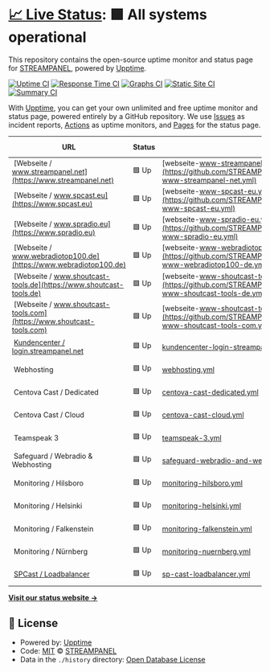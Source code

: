 # [📈 Live Status](https://status.streampanel.net): <!--live status--> **🟩 All systems operational**

This repository contains the open-source uptime monitor and status page for [STREAMPANEL](https://www.streampanel.net/), powered by [Upptime](https://github.com/upptime/upptime).

[![Uptime CI](https://github.com/streampanel/status.streampanel.net/workflows/Uptime%20CI/badge.svg)](https://github.com/streampanel/status.streampanel.net/actions?query=workflow%3A%22Uptime+CI%22)
[![Response Time CI](https://github.com/streampanel/status.streampanel.net/workflows/Response%20Time%20CI/badge.svg)](https://github.com/streampanel/status.streampanel.net/actions?query=workflow%3A%22Response+Time+CI%22)
[![Graphs CI](https://github.com/streampanel/status.streampanel.net/workflows/Graphs%20CI/badge.svg)](https://github.com/streampanel/status.streampanel.net/actions?query=workflow%3A%22Graphs+CI%22)
[![Static Site CI](https://github.com/streampanel/status.streampanel.net/workflows/Static%20Site%20CI/badge.svg)](https://github.com/streampanel/status.streampanel.net/actions?query=workflow%3A%22Static+Site+CI%22)
[![Summary CI](https://github.com/streampanel/status.streampanel.net/workflows/Summary%20CI/badge.svg)](https://github.com/streampanel/status.streampanel.net/actions?query=workflow%3A%22Summary+CI%22)

With [Upptime](https://upptime.js.org), you can get your own unlimited and free uptime monitor and status page, powered entirely by a GitHub repository. We use [Issues](https://github.com/streampanel/status.streampanel.net/issues) as incident reports, [Actions](https://github.com/streampanel/status.streampanel.net/actions) as uptime monitors, and [Pages](https://status.streampanel.net) for the status page.

<!--start: status pages-->
<!-- This summary is generated by Upptime (https://github.com/upptime/upptime) -->
<!-- Do not edit this manually, your changes will be overwritten -->
<!-- prettier-ignore -->
| URL | Status | History | Response Time | Uptime |
| --- | ------ | ------- | ------------- | ------ |
| <img alt="" src="https://icons.duckduckgo.com/ip3/www.streampanel.net.ico" height="13"> [Webseite / www.streampanel.net](https://www.streampanel.net) | 🟩 Up | [webseite-www-streampanel-net.yml](https://github.com/STREAMPANEL/status.streampanel.net/commits/HEAD/history/webseite-www-streampanel-net.yml) | <details><summary><img alt="Response time graph" src="./graphs/webseite-www-streampanel-net/response-time-week.png" height="20"> 1883ms</summary><br><a href="https://status.streampanel.net/history/webseite-www-streampanel-net"><img alt="Response time 330" src="https://img.shields.io/endpoint?url=https%3A%2F%2Fraw.githubusercontent.com%2FSTREAMPANEL%2Fstatus.streampanel.net%2FHEAD%2Fapi%2Fwebseite-www-streampanel-net%2Fresponse-time.json"></a><br><a href="https://status.streampanel.net/history/webseite-www-streampanel-net"><img alt="24-hour response time 159" src="https://img.shields.io/endpoint?url=https%3A%2F%2Fraw.githubusercontent.com%2FSTREAMPANEL%2Fstatus.streampanel.net%2FHEAD%2Fapi%2Fwebseite-www-streampanel-net%2Fresponse-time-day.json"></a><br><a href="https://status.streampanel.net/history/webseite-www-streampanel-net"><img alt="7-day response time 1883" src="https://img.shields.io/endpoint?url=https%3A%2F%2Fraw.githubusercontent.com%2FSTREAMPANEL%2Fstatus.streampanel.net%2FHEAD%2Fapi%2Fwebseite-www-streampanel-net%2Fresponse-time-week.json"></a><br><a href="https://status.streampanel.net/history/webseite-www-streampanel-net"><img alt="30-day response time 828" src="https://img.shields.io/endpoint?url=https%3A%2F%2Fraw.githubusercontent.com%2FSTREAMPANEL%2Fstatus.streampanel.net%2FHEAD%2Fapi%2Fwebseite-www-streampanel-net%2Fresponse-time-month.json"></a><br><a href="https://status.streampanel.net/history/webseite-www-streampanel-net"><img alt="1-year response time 330" src="https://img.shields.io/endpoint?url=https%3A%2F%2Fraw.githubusercontent.com%2FSTREAMPANEL%2Fstatus.streampanel.net%2FHEAD%2Fapi%2Fwebseite-www-streampanel-net%2Fresponse-time-year.json"></a></details> | <details><summary><a href="https://status.streampanel.net/history/webseite-www-streampanel-net">100.00%</a></summary><a href="https://status.streampanel.net/history/webseite-www-streampanel-net"><img alt="All-time uptime 99.99%" src="https://img.shields.io/endpoint?url=https%3A%2F%2Fraw.githubusercontent.com%2FSTREAMPANEL%2Fstatus.streampanel.net%2FHEAD%2Fapi%2Fwebseite-www-streampanel-net%2Fuptime.json"></a><br><a href="https://status.streampanel.net/history/webseite-www-streampanel-net"><img alt="24-hour uptime 100.00%" src="https://img.shields.io/endpoint?url=https%3A%2F%2Fraw.githubusercontent.com%2FSTREAMPANEL%2Fstatus.streampanel.net%2FHEAD%2Fapi%2Fwebseite-www-streampanel-net%2Fuptime-day.json"></a><br><a href="https://status.streampanel.net/history/webseite-www-streampanel-net"><img alt="7-day uptime 100.00%" src="https://img.shields.io/endpoint?url=https%3A%2F%2Fraw.githubusercontent.com%2FSTREAMPANEL%2Fstatus.streampanel.net%2FHEAD%2Fapi%2Fwebseite-www-streampanel-net%2Fuptime-week.json"></a><br><a href="https://status.streampanel.net/history/webseite-www-streampanel-net"><img alt="30-day uptime 100.00%" src="https://img.shields.io/endpoint?url=https%3A%2F%2Fraw.githubusercontent.com%2FSTREAMPANEL%2Fstatus.streampanel.net%2FHEAD%2Fapi%2Fwebseite-www-streampanel-net%2Fuptime-month.json"></a><br><a href="https://status.streampanel.net/history/webseite-www-streampanel-net"><img alt="1-year uptime 99.99%" src="https://img.shields.io/endpoint?url=https%3A%2F%2Fraw.githubusercontent.com%2FSTREAMPANEL%2Fstatus.streampanel.net%2FHEAD%2Fapi%2Fwebseite-www-streampanel-net%2Fuptime-year.json"></a></details>
| <img alt="" src="https://icons.duckduckgo.com/ip3/www.spcast.eu.ico" height="13"> [Webseite / www.spcast.eu](https://www.spcast.eu) | 🟩 Up | [webseite-www-spcast-eu.yml](https://github.com/STREAMPANEL/status.streampanel.net/commits/HEAD/history/webseite-www-spcast-eu.yml) | <details><summary><img alt="Response time graph" src="./graphs/webseite-www-spcast-eu/response-time-week.png" height="20"> 247ms</summary><br><a href="https://status.streampanel.net/history/webseite-www-spcast-eu"><img alt="Response time 362" src="https://img.shields.io/endpoint?url=https%3A%2F%2Fraw.githubusercontent.com%2FSTREAMPANEL%2Fstatus.streampanel.net%2FHEAD%2Fapi%2Fwebseite-www-spcast-eu%2Fresponse-time.json"></a><br><a href="https://status.streampanel.net/history/webseite-www-spcast-eu"><img alt="24-hour response time 169" src="https://img.shields.io/endpoint?url=https%3A%2F%2Fraw.githubusercontent.com%2FSTREAMPANEL%2Fstatus.streampanel.net%2FHEAD%2Fapi%2Fwebseite-www-spcast-eu%2Fresponse-time-day.json"></a><br><a href="https://status.streampanel.net/history/webseite-www-spcast-eu"><img alt="7-day response time 247" src="https://img.shields.io/endpoint?url=https%3A%2F%2Fraw.githubusercontent.com%2FSTREAMPANEL%2Fstatus.streampanel.net%2FHEAD%2Fapi%2Fwebseite-www-spcast-eu%2Fresponse-time-week.json"></a><br><a href="https://status.streampanel.net/history/webseite-www-spcast-eu"><img alt="30-day response time 249" src="https://img.shields.io/endpoint?url=https%3A%2F%2Fraw.githubusercontent.com%2FSTREAMPANEL%2Fstatus.streampanel.net%2FHEAD%2Fapi%2Fwebseite-www-spcast-eu%2Fresponse-time-month.json"></a><br><a href="https://status.streampanel.net/history/webseite-www-spcast-eu"><img alt="1-year response time 362" src="https://img.shields.io/endpoint?url=https%3A%2F%2Fraw.githubusercontent.com%2FSTREAMPANEL%2Fstatus.streampanel.net%2FHEAD%2Fapi%2Fwebseite-www-spcast-eu%2Fresponse-time-year.json"></a></details> | <details><summary><a href="https://status.streampanel.net/history/webseite-www-spcast-eu">100.00%</a></summary><a href="https://status.streampanel.net/history/webseite-www-spcast-eu"><img alt="All-time uptime 100.00%" src="https://img.shields.io/endpoint?url=https%3A%2F%2Fraw.githubusercontent.com%2FSTREAMPANEL%2Fstatus.streampanel.net%2FHEAD%2Fapi%2Fwebseite-www-spcast-eu%2Fuptime.json"></a><br><a href="https://status.streampanel.net/history/webseite-www-spcast-eu"><img alt="24-hour uptime 100.00%" src="https://img.shields.io/endpoint?url=https%3A%2F%2Fraw.githubusercontent.com%2FSTREAMPANEL%2Fstatus.streampanel.net%2FHEAD%2Fapi%2Fwebseite-www-spcast-eu%2Fuptime-day.json"></a><br><a href="https://status.streampanel.net/history/webseite-www-spcast-eu"><img alt="7-day uptime 100.00%" src="https://img.shields.io/endpoint?url=https%3A%2F%2Fraw.githubusercontent.com%2FSTREAMPANEL%2Fstatus.streampanel.net%2FHEAD%2Fapi%2Fwebseite-www-spcast-eu%2Fuptime-week.json"></a><br><a href="https://status.streampanel.net/history/webseite-www-spcast-eu"><img alt="30-day uptime 100.00%" src="https://img.shields.io/endpoint?url=https%3A%2F%2Fraw.githubusercontent.com%2FSTREAMPANEL%2Fstatus.streampanel.net%2FHEAD%2Fapi%2Fwebseite-www-spcast-eu%2Fuptime-month.json"></a><br><a href="https://status.streampanel.net/history/webseite-www-spcast-eu"><img alt="1-year uptime 100.00%" src="https://img.shields.io/endpoint?url=https%3A%2F%2Fraw.githubusercontent.com%2FSTREAMPANEL%2Fstatus.streampanel.net%2FHEAD%2Fapi%2Fwebseite-www-spcast-eu%2Fuptime-year.json"></a></details>
| <img alt="" src="https://icons.duckduckgo.com/ip3/www.spradio.eu.ico" height="13"> [Webseite / www.spradio.eu](https://www.spradio.eu) | 🟩 Up | [webseite-www-spradio-eu.yml](https://github.com/STREAMPANEL/status.streampanel.net/commits/HEAD/history/webseite-www-spradio-eu.yml) | <details><summary><img alt="Response time graph" src="./graphs/webseite-www-spradio-eu/response-time-week.png" height="20"> 288ms</summary><br><a href="https://status.streampanel.net/history/webseite-www-spradio-eu"><img alt="Response time 341" src="https://img.shields.io/endpoint?url=https%3A%2F%2Fraw.githubusercontent.com%2FSTREAMPANEL%2Fstatus.streampanel.net%2FHEAD%2Fapi%2Fwebseite-www-spradio-eu%2Fresponse-time.json"></a><br><a href="https://status.streampanel.net/history/webseite-www-spradio-eu"><img alt="24-hour response time 294" src="https://img.shields.io/endpoint?url=https%3A%2F%2Fraw.githubusercontent.com%2FSTREAMPANEL%2Fstatus.streampanel.net%2FHEAD%2Fapi%2Fwebseite-www-spradio-eu%2Fresponse-time-day.json"></a><br><a href="https://status.streampanel.net/history/webseite-www-spradio-eu"><img alt="7-day response time 288" src="https://img.shields.io/endpoint?url=https%3A%2F%2Fraw.githubusercontent.com%2FSTREAMPANEL%2Fstatus.streampanel.net%2FHEAD%2Fapi%2Fwebseite-www-spradio-eu%2Fresponse-time-week.json"></a><br><a href="https://status.streampanel.net/history/webseite-www-spradio-eu"><img alt="30-day response time 214" src="https://img.shields.io/endpoint?url=https%3A%2F%2Fraw.githubusercontent.com%2FSTREAMPANEL%2Fstatus.streampanel.net%2FHEAD%2Fapi%2Fwebseite-www-spradio-eu%2Fresponse-time-month.json"></a><br><a href="https://status.streampanel.net/history/webseite-www-spradio-eu"><img alt="1-year response time 341" src="https://img.shields.io/endpoint?url=https%3A%2F%2Fraw.githubusercontent.com%2FSTREAMPANEL%2Fstatus.streampanel.net%2FHEAD%2Fapi%2Fwebseite-www-spradio-eu%2Fresponse-time-year.json"></a></details> | <details><summary><a href="https://status.streampanel.net/history/webseite-www-spradio-eu">100.00%</a></summary><a href="https://status.streampanel.net/history/webseite-www-spradio-eu"><img alt="All-time uptime 99.97%" src="https://img.shields.io/endpoint?url=https%3A%2F%2Fraw.githubusercontent.com%2FSTREAMPANEL%2Fstatus.streampanel.net%2FHEAD%2Fapi%2Fwebseite-www-spradio-eu%2Fuptime.json"></a><br><a href="https://status.streampanel.net/history/webseite-www-spradio-eu"><img alt="24-hour uptime 100.00%" src="https://img.shields.io/endpoint?url=https%3A%2F%2Fraw.githubusercontent.com%2FSTREAMPANEL%2Fstatus.streampanel.net%2FHEAD%2Fapi%2Fwebseite-www-spradio-eu%2Fuptime-day.json"></a><br><a href="https://status.streampanel.net/history/webseite-www-spradio-eu"><img alt="7-day uptime 100.00%" src="https://img.shields.io/endpoint?url=https%3A%2F%2Fraw.githubusercontent.com%2FSTREAMPANEL%2Fstatus.streampanel.net%2FHEAD%2Fapi%2Fwebseite-www-spradio-eu%2Fuptime-week.json"></a><br><a href="https://status.streampanel.net/history/webseite-www-spradio-eu"><img alt="30-day uptime 100.00%" src="https://img.shields.io/endpoint?url=https%3A%2F%2Fraw.githubusercontent.com%2FSTREAMPANEL%2Fstatus.streampanel.net%2FHEAD%2Fapi%2Fwebseite-www-spradio-eu%2Fuptime-month.json"></a><br><a href="https://status.streampanel.net/history/webseite-www-spradio-eu"><img alt="1-year uptime 99.97%" src="https://img.shields.io/endpoint?url=https%3A%2F%2Fraw.githubusercontent.com%2FSTREAMPANEL%2Fstatus.streampanel.net%2FHEAD%2Fapi%2Fwebseite-www-spradio-eu%2Fuptime-year.json"></a></details>
| <img alt="" src="https://icons.duckduckgo.com/ip3/www.webradiotop100.de.ico" height="13"> [Webseite / www.webradiotop100.de](https://www.webradiotop100.de) | 🟩 Up | [webseite-www-webradiotop100-de.yml](https://github.com/STREAMPANEL/status.streampanel.net/commits/HEAD/history/webseite-www-webradiotop100-de.yml) | <details><summary><img alt="Response time graph" src="./graphs/webseite-www-webradiotop100-de/response-time-week.png" height="20"> 2917ms</summary><br><a href="https://status.streampanel.net/history/webseite-www-webradiotop100-de"><img alt="Response time 2612" src="https://img.shields.io/endpoint?url=https%3A%2F%2Fraw.githubusercontent.com%2FSTREAMPANEL%2Fstatus.streampanel.net%2FHEAD%2Fapi%2Fwebseite-www-webradiotop100-de%2Fresponse-time.json"></a><br><a href="https://status.streampanel.net/history/webseite-www-webradiotop100-de"><img alt="24-hour response time 3090" src="https://img.shields.io/endpoint?url=https%3A%2F%2Fraw.githubusercontent.com%2FSTREAMPANEL%2Fstatus.streampanel.net%2FHEAD%2Fapi%2Fwebseite-www-webradiotop100-de%2Fresponse-time-day.json"></a><br><a href="https://status.streampanel.net/history/webseite-www-webradiotop100-de"><img alt="7-day response time 2917" src="https://img.shields.io/endpoint?url=https%3A%2F%2Fraw.githubusercontent.com%2FSTREAMPANEL%2Fstatus.streampanel.net%2FHEAD%2Fapi%2Fwebseite-www-webradiotop100-de%2Fresponse-time-week.json"></a><br><a href="https://status.streampanel.net/history/webseite-www-webradiotop100-de"><img alt="30-day response time 3175" src="https://img.shields.io/endpoint?url=https%3A%2F%2Fraw.githubusercontent.com%2FSTREAMPANEL%2Fstatus.streampanel.net%2FHEAD%2Fapi%2Fwebseite-www-webradiotop100-de%2Fresponse-time-month.json"></a><br><a href="https://status.streampanel.net/history/webseite-www-webradiotop100-de"><img alt="1-year response time 2612" src="https://img.shields.io/endpoint?url=https%3A%2F%2Fraw.githubusercontent.com%2FSTREAMPANEL%2Fstatus.streampanel.net%2FHEAD%2Fapi%2Fwebseite-www-webradiotop100-de%2Fresponse-time-year.json"></a></details> | <details><summary><a href="https://status.streampanel.net/history/webseite-www-webradiotop100-de">100.00%</a></summary><a href="https://status.streampanel.net/history/webseite-www-webradiotop100-de"><img alt="All-time uptime 99.99%" src="https://img.shields.io/endpoint?url=https%3A%2F%2Fraw.githubusercontent.com%2FSTREAMPANEL%2Fstatus.streampanel.net%2FHEAD%2Fapi%2Fwebseite-www-webradiotop100-de%2Fuptime.json"></a><br><a href="https://status.streampanel.net/history/webseite-www-webradiotop100-de"><img alt="24-hour uptime 100.00%" src="https://img.shields.io/endpoint?url=https%3A%2F%2Fraw.githubusercontent.com%2FSTREAMPANEL%2Fstatus.streampanel.net%2FHEAD%2Fapi%2Fwebseite-www-webradiotop100-de%2Fuptime-day.json"></a><br><a href="https://status.streampanel.net/history/webseite-www-webradiotop100-de"><img alt="7-day uptime 100.00%" src="https://img.shields.io/endpoint?url=https%3A%2F%2Fraw.githubusercontent.com%2FSTREAMPANEL%2Fstatus.streampanel.net%2FHEAD%2Fapi%2Fwebseite-www-webradiotop100-de%2Fuptime-week.json"></a><br><a href="https://status.streampanel.net/history/webseite-www-webradiotop100-de"><img alt="30-day uptime 99.96%" src="https://img.shields.io/endpoint?url=https%3A%2F%2Fraw.githubusercontent.com%2FSTREAMPANEL%2Fstatus.streampanel.net%2FHEAD%2Fapi%2Fwebseite-www-webradiotop100-de%2Fuptime-month.json"></a><br><a href="https://status.streampanel.net/history/webseite-www-webradiotop100-de"><img alt="1-year uptime 99.99%" src="https://img.shields.io/endpoint?url=https%3A%2F%2Fraw.githubusercontent.com%2FSTREAMPANEL%2Fstatus.streampanel.net%2FHEAD%2Fapi%2Fwebseite-www-webradiotop100-de%2Fuptime-year.json"></a></details>
| <img alt="" src="https://icons.duckduckgo.com/ip3/www.shoutcast-tools.de.ico" height="13"> [Webseite / www.shoutcast-tools.de](https://www.shoutcast-tools.de) | 🟩 Up | [webseite-www-shoutcast-tools-de.yml](https://github.com/STREAMPANEL/status.streampanel.net/commits/HEAD/history/webseite-www-shoutcast-tools-de.yml) | <details><summary><img alt="Response time graph" src="./graphs/webseite-www-shoutcast-tools-de/response-time-week.png" height="20"> 1577ms</summary><br><a href="https://status.streampanel.net/history/webseite-www-shoutcast-tools-de"><img alt="Response time 1690" src="https://img.shields.io/endpoint?url=https%3A%2F%2Fraw.githubusercontent.com%2FSTREAMPANEL%2Fstatus.streampanel.net%2FHEAD%2Fapi%2Fwebseite-www-shoutcast-tools-de%2Fresponse-time.json"></a><br><a href="https://status.streampanel.net/history/webseite-www-shoutcast-tools-de"><img alt="24-hour response time 1867" src="https://img.shields.io/endpoint?url=https%3A%2F%2Fraw.githubusercontent.com%2FSTREAMPANEL%2Fstatus.streampanel.net%2FHEAD%2Fapi%2Fwebseite-www-shoutcast-tools-de%2Fresponse-time-day.json"></a><br><a href="https://status.streampanel.net/history/webseite-www-shoutcast-tools-de"><img alt="7-day response time 1577" src="https://img.shields.io/endpoint?url=https%3A%2F%2Fraw.githubusercontent.com%2FSTREAMPANEL%2Fstatus.streampanel.net%2FHEAD%2Fapi%2Fwebseite-www-shoutcast-tools-de%2Fresponse-time-week.json"></a><br><a href="https://status.streampanel.net/history/webseite-www-shoutcast-tools-de"><img alt="30-day response time 1769" src="https://img.shields.io/endpoint?url=https%3A%2F%2Fraw.githubusercontent.com%2FSTREAMPANEL%2Fstatus.streampanel.net%2FHEAD%2Fapi%2Fwebseite-www-shoutcast-tools-de%2Fresponse-time-month.json"></a><br><a href="https://status.streampanel.net/history/webseite-www-shoutcast-tools-de"><img alt="1-year response time 1690" src="https://img.shields.io/endpoint?url=https%3A%2F%2Fraw.githubusercontent.com%2FSTREAMPANEL%2Fstatus.streampanel.net%2FHEAD%2Fapi%2Fwebseite-www-shoutcast-tools-de%2Fresponse-time-year.json"></a></details> | <details><summary><a href="https://status.streampanel.net/history/webseite-www-shoutcast-tools-de">100.00%</a></summary><a href="https://status.streampanel.net/history/webseite-www-shoutcast-tools-de"><img alt="All-time uptime 100.00%" src="https://img.shields.io/endpoint?url=https%3A%2F%2Fraw.githubusercontent.com%2FSTREAMPANEL%2Fstatus.streampanel.net%2FHEAD%2Fapi%2Fwebseite-www-shoutcast-tools-de%2Fuptime.json"></a><br><a href="https://status.streampanel.net/history/webseite-www-shoutcast-tools-de"><img alt="24-hour uptime 100.00%" src="https://img.shields.io/endpoint?url=https%3A%2F%2Fraw.githubusercontent.com%2FSTREAMPANEL%2Fstatus.streampanel.net%2FHEAD%2Fapi%2Fwebseite-www-shoutcast-tools-de%2Fuptime-day.json"></a><br><a href="https://status.streampanel.net/history/webseite-www-shoutcast-tools-de"><img alt="7-day uptime 100.00%" src="https://img.shields.io/endpoint?url=https%3A%2F%2Fraw.githubusercontent.com%2FSTREAMPANEL%2Fstatus.streampanel.net%2FHEAD%2Fapi%2Fwebseite-www-shoutcast-tools-de%2Fuptime-week.json"></a><br><a href="https://status.streampanel.net/history/webseite-www-shoutcast-tools-de"><img alt="30-day uptime 100.00%" src="https://img.shields.io/endpoint?url=https%3A%2F%2Fraw.githubusercontent.com%2FSTREAMPANEL%2Fstatus.streampanel.net%2FHEAD%2Fapi%2Fwebseite-www-shoutcast-tools-de%2Fuptime-month.json"></a><br><a href="https://status.streampanel.net/history/webseite-www-shoutcast-tools-de"><img alt="1-year uptime 100.00%" src="https://img.shields.io/endpoint?url=https%3A%2F%2Fraw.githubusercontent.com%2FSTREAMPANEL%2Fstatus.streampanel.net%2FHEAD%2Fapi%2Fwebseite-www-shoutcast-tools-de%2Fuptime-year.json"></a></details>
| <img alt="" src="https://icons.duckduckgo.com/ip3/www.shoutcast-tools.com.ico" height="13"> [Webseite / www.shoutcast-tools.com](https://www.shoutcast-tools.com) | 🟩 Up | [webseite-www-shoutcast-tools-com.yml](https://github.com/STREAMPANEL/status.streampanel.net/commits/HEAD/history/webseite-www-shoutcast-tools-com.yml) | <details><summary><img alt="Response time graph" src="./graphs/webseite-www-shoutcast-tools-com/response-time-week.png" height="20"> 1451ms</summary><br><a href="https://status.streampanel.net/history/webseite-www-shoutcast-tools-com"><img alt="Response time 2542" src="https://img.shields.io/endpoint?url=https%3A%2F%2Fraw.githubusercontent.com%2FSTREAMPANEL%2Fstatus.streampanel.net%2FHEAD%2Fapi%2Fwebseite-www-shoutcast-tools-com%2Fresponse-time.json"></a><br><a href="https://status.streampanel.net/history/webseite-www-shoutcast-tools-com"><img alt="24-hour response time 1850" src="https://img.shields.io/endpoint?url=https%3A%2F%2Fraw.githubusercontent.com%2FSTREAMPANEL%2Fstatus.streampanel.net%2FHEAD%2Fapi%2Fwebseite-www-shoutcast-tools-com%2Fresponse-time-day.json"></a><br><a href="https://status.streampanel.net/history/webseite-www-shoutcast-tools-com"><img alt="7-day response time 1451" src="https://img.shields.io/endpoint?url=https%3A%2F%2Fraw.githubusercontent.com%2FSTREAMPANEL%2Fstatus.streampanel.net%2FHEAD%2Fapi%2Fwebseite-www-shoutcast-tools-com%2Fresponse-time-week.json"></a><br><a href="https://status.streampanel.net/history/webseite-www-shoutcast-tools-com"><img alt="30-day response time 3379" src="https://img.shields.io/endpoint?url=https%3A%2F%2Fraw.githubusercontent.com%2FSTREAMPANEL%2Fstatus.streampanel.net%2FHEAD%2Fapi%2Fwebseite-www-shoutcast-tools-com%2Fresponse-time-month.json"></a><br><a href="https://status.streampanel.net/history/webseite-www-shoutcast-tools-com"><img alt="1-year response time 2542" src="https://img.shields.io/endpoint?url=https%3A%2F%2Fraw.githubusercontent.com%2FSTREAMPANEL%2Fstatus.streampanel.net%2FHEAD%2Fapi%2Fwebseite-www-shoutcast-tools-com%2Fresponse-time-year.json"></a></details> | <details><summary><a href="https://status.streampanel.net/history/webseite-www-shoutcast-tools-com">100.00%</a></summary><a href="https://status.streampanel.net/history/webseite-www-shoutcast-tools-com"><img alt="All-time uptime 99.99%" src="https://img.shields.io/endpoint?url=https%3A%2F%2Fraw.githubusercontent.com%2FSTREAMPANEL%2Fstatus.streampanel.net%2FHEAD%2Fapi%2Fwebseite-www-shoutcast-tools-com%2Fuptime.json"></a><br><a href="https://status.streampanel.net/history/webseite-www-shoutcast-tools-com"><img alt="24-hour uptime 100.00%" src="https://img.shields.io/endpoint?url=https%3A%2F%2Fraw.githubusercontent.com%2FSTREAMPANEL%2Fstatus.streampanel.net%2FHEAD%2Fapi%2Fwebseite-www-shoutcast-tools-com%2Fuptime-day.json"></a><br><a href="https://status.streampanel.net/history/webseite-www-shoutcast-tools-com"><img alt="7-day uptime 100.00%" src="https://img.shields.io/endpoint?url=https%3A%2F%2Fraw.githubusercontent.com%2FSTREAMPANEL%2Fstatus.streampanel.net%2FHEAD%2Fapi%2Fwebseite-www-shoutcast-tools-com%2Fuptime-week.json"></a><br><a href="https://status.streampanel.net/history/webseite-www-shoutcast-tools-com"><img alt="30-day uptime 99.97%" src="https://img.shields.io/endpoint?url=https%3A%2F%2Fraw.githubusercontent.com%2FSTREAMPANEL%2Fstatus.streampanel.net%2FHEAD%2Fapi%2Fwebseite-www-shoutcast-tools-com%2Fuptime-month.json"></a><br><a href="https://status.streampanel.net/history/webseite-www-shoutcast-tools-com"><img alt="1-year uptime 99.99%" src="https://img.shields.io/endpoint?url=https%3A%2F%2Fraw.githubusercontent.com%2FSTREAMPANEL%2Fstatus.streampanel.net%2FHEAD%2Fapi%2Fwebseite-www-shoutcast-tools-com%2Fuptime-year.json"></a></details>
| <img alt="" src="https://icons.duckduckgo.com/ip3/login.streampanel.net.ico" height="13"> [Kundencenter / login.streampanel.net](https://login.streampanel.net) | 🟩 Up | [kundencenter-login-streampanel-net.yml](https://github.com/STREAMPANEL/status.streampanel.net/commits/HEAD/history/kundencenter-login-streampanel-net.yml) | <details><summary><img alt="Response time graph" src="./graphs/kundencenter-login-streampanel-net/response-time-week.png" height="20"> 1786ms</summary><br><a href="https://status.streampanel.net/history/kundencenter-login-streampanel-net"><img alt="Response time 1393" src="https://img.shields.io/endpoint?url=https%3A%2F%2Fraw.githubusercontent.com%2FSTREAMPANEL%2Fstatus.streampanel.net%2FHEAD%2Fapi%2Fkundencenter-login-streampanel-net%2Fresponse-time.json"></a><br><a href="https://status.streampanel.net/history/kundencenter-login-streampanel-net"><img alt="24-hour response time 1738" src="https://img.shields.io/endpoint?url=https%3A%2F%2Fraw.githubusercontent.com%2FSTREAMPANEL%2Fstatus.streampanel.net%2FHEAD%2Fapi%2Fkundencenter-login-streampanel-net%2Fresponse-time-day.json"></a><br><a href="https://status.streampanel.net/history/kundencenter-login-streampanel-net"><img alt="7-day response time 1786" src="https://img.shields.io/endpoint?url=https%3A%2F%2Fraw.githubusercontent.com%2FSTREAMPANEL%2Fstatus.streampanel.net%2FHEAD%2Fapi%2Fkundencenter-login-streampanel-net%2Fresponse-time-week.json"></a><br><a href="https://status.streampanel.net/history/kundencenter-login-streampanel-net"><img alt="30-day response time 1695" src="https://img.shields.io/endpoint?url=https%3A%2F%2Fraw.githubusercontent.com%2FSTREAMPANEL%2Fstatus.streampanel.net%2FHEAD%2Fapi%2Fkundencenter-login-streampanel-net%2Fresponse-time-month.json"></a><br><a href="https://status.streampanel.net/history/kundencenter-login-streampanel-net"><img alt="1-year response time 1393" src="https://img.shields.io/endpoint?url=https%3A%2F%2Fraw.githubusercontent.com%2FSTREAMPANEL%2Fstatus.streampanel.net%2FHEAD%2Fapi%2Fkundencenter-login-streampanel-net%2Fresponse-time-year.json"></a></details> | <details><summary><a href="https://status.streampanel.net/history/kundencenter-login-streampanel-net">100.00%</a></summary><a href="https://status.streampanel.net/history/kundencenter-login-streampanel-net"><img alt="All-time uptime 100.00%" src="https://img.shields.io/endpoint?url=https%3A%2F%2Fraw.githubusercontent.com%2FSTREAMPANEL%2Fstatus.streampanel.net%2FHEAD%2Fapi%2Fkundencenter-login-streampanel-net%2Fuptime.json"></a><br><a href="https://status.streampanel.net/history/kundencenter-login-streampanel-net"><img alt="24-hour uptime 100.00%" src="https://img.shields.io/endpoint?url=https%3A%2F%2Fraw.githubusercontent.com%2FSTREAMPANEL%2Fstatus.streampanel.net%2FHEAD%2Fapi%2Fkundencenter-login-streampanel-net%2Fuptime-day.json"></a><br><a href="https://status.streampanel.net/history/kundencenter-login-streampanel-net"><img alt="7-day uptime 100.00%" src="https://img.shields.io/endpoint?url=https%3A%2F%2Fraw.githubusercontent.com%2FSTREAMPANEL%2Fstatus.streampanel.net%2FHEAD%2Fapi%2Fkundencenter-login-streampanel-net%2Fuptime-week.json"></a><br><a href="https://status.streampanel.net/history/kundencenter-login-streampanel-net"><img alt="30-day uptime 100.00%" src="https://img.shields.io/endpoint?url=https%3A%2F%2Fraw.githubusercontent.com%2FSTREAMPANEL%2Fstatus.streampanel.net%2FHEAD%2Fapi%2Fkundencenter-login-streampanel-net%2Fuptime-month.json"></a><br><a href="https://status.streampanel.net/history/kundencenter-login-streampanel-net"><img alt="1-year uptime 100.00%" src="https://img.shields.io/endpoint?url=https%3A%2F%2Fraw.githubusercontent.com%2FSTREAMPANEL%2Fstatus.streampanel.net%2FHEAD%2Fapi%2Fkundencenter-login-streampanel-net%2Fuptime-year.json"></a></details>
| <img alt="" src="https://icons.duckduckgo.com/ip3/null.ico" height="13"> Webhosting | 🟩 Up | [webhosting.yml](https://github.com/STREAMPANEL/status.streampanel.net/commits/HEAD/history/webhosting.yml) | <details><summary><img alt="Response time graph" src="./graphs/webhosting/response-time-week.png" height="20"> 390ms</summary><br><a href="https://status.streampanel.net/history/webhosting"><img alt="Response time 516" src="https://img.shields.io/endpoint?url=https%3A%2F%2Fraw.githubusercontent.com%2FSTREAMPANEL%2Fstatus.streampanel.net%2FHEAD%2Fapi%2Fwebhosting%2Fresponse-time.json"></a><br><a href="https://status.streampanel.net/history/webhosting"><img alt="24-hour response time 444" src="https://img.shields.io/endpoint?url=https%3A%2F%2Fraw.githubusercontent.com%2FSTREAMPANEL%2Fstatus.streampanel.net%2FHEAD%2Fapi%2Fwebhosting%2Fresponse-time-day.json"></a><br><a href="https://status.streampanel.net/history/webhosting"><img alt="7-day response time 390" src="https://img.shields.io/endpoint?url=https%3A%2F%2Fraw.githubusercontent.com%2FSTREAMPANEL%2Fstatus.streampanel.net%2FHEAD%2Fapi%2Fwebhosting%2Fresponse-time-week.json"></a><br><a href="https://status.streampanel.net/history/webhosting"><img alt="30-day response time 395" src="https://img.shields.io/endpoint?url=https%3A%2F%2Fraw.githubusercontent.com%2FSTREAMPANEL%2Fstatus.streampanel.net%2FHEAD%2Fapi%2Fwebhosting%2Fresponse-time-month.json"></a><br><a href="https://status.streampanel.net/history/webhosting"><img alt="1-year response time 506" src="https://img.shields.io/endpoint?url=https%3A%2F%2Fraw.githubusercontent.com%2FSTREAMPANEL%2Fstatus.streampanel.net%2FHEAD%2Fapi%2Fwebhosting%2Fresponse-time-year.json"></a></details> | <details><summary><a href="https://status.streampanel.net/history/webhosting">100.00%</a></summary><a href="https://status.streampanel.net/history/webhosting"><img alt="All-time uptime 100.00%" src="https://img.shields.io/endpoint?url=https%3A%2F%2Fraw.githubusercontent.com%2FSTREAMPANEL%2Fstatus.streampanel.net%2FHEAD%2Fapi%2Fwebhosting%2Fuptime.json"></a><br><a href="https://status.streampanel.net/history/webhosting"><img alt="24-hour uptime 100.00%" src="https://img.shields.io/endpoint?url=https%3A%2F%2Fraw.githubusercontent.com%2FSTREAMPANEL%2Fstatus.streampanel.net%2FHEAD%2Fapi%2Fwebhosting%2Fuptime-day.json"></a><br><a href="https://status.streampanel.net/history/webhosting"><img alt="7-day uptime 100.00%" src="https://img.shields.io/endpoint?url=https%3A%2F%2Fraw.githubusercontent.com%2FSTREAMPANEL%2Fstatus.streampanel.net%2FHEAD%2Fapi%2Fwebhosting%2Fuptime-week.json"></a><br><a href="https://status.streampanel.net/history/webhosting"><img alt="30-day uptime 100.00%" src="https://img.shields.io/endpoint?url=https%3A%2F%2Fraw.githubusercontent.com%2FSTREAMPANEL%2Fstatus.streampanel.net%2FHEAD%2Fapi%2Fwebhosting%2Fuptime-month.json"></a><br><a href="https://status.streampanel.net/history/webhosting"><img alt="1-year uptime 100.00%" src="https://img.shields.io/endpoint?url=https%3A%2F%2Fraw.githubusercontent.com%2FSTREAMPANEL%2Fstatus.streampanel.net%2FHEAD%2Fapi%2Fwebhosting%2Fuptime-year.json"></a></details>
| <img alt="" src="https://icons.duckduckgo.com/ip3/null.ico" height="13"> Centova Cast / Dedicated | 🟩 Up | [centova-cast-dedicated.yml](https://github.com/STREAMPANEL/status.streampanel.net/commits/HEAD/history/centova-cast-dedicated.yml) | <details><summary><img alt="Response time graph" src="./graphs/centova-cast-dedicated/response-time-week.png" height="20"> 583ms</summary><br><a href="https://status.streampanel.net/history/centova-cast-dedicated"><img alt="Response time 671" src="https://img.shields.io/endpoint?url=https%3A%2F%2Fraw.githubusercontent.com%2FSTREAMPANEL%2Fstatus.streampanel.net%2FHEAD%2Fapi%2Fcentova-cast-dedicated%2Fresponse-time.json"></a><br><a href="https://status.streampanel.net/history/centova-cast-dedicated"><img alt="24-hour response time 716" src="https://img.shields.io/endpoint?url=https%3A%2F%2Fraw.githubusercontent.com%2FSTREAMPANEL%2Fstatus.streampanel.net%2FHEAD%2Fapi%2Fcentova-cast-dedicated%2Fresponse-time-day.json"></a><br><a href="https://status.streampanel.net/history/centova-cast-dedicated"><img alt="7-day response time 583" src="https://img.shields.io/endpoint?url=https%3A%2F%2Fraw.githubusercontent.com%2FSTREAMPANEL%2Fstatus.streampanel.net%2FHEAD%2Fapi%2Fcentova-cast-dedicated%2Fresponse-time-week.json"></a><br><a href="https://status.streampanel.net/history/centova-cast-dedicated"><img alt="30-day response time 616" src="https://img.shields.io/endpoint?url=https%3A%2F%2Fraw.githubusercontent.com%2FSTREAMPANEL%2Fstatus.streampanel.net%2FHEAD%2Fapi%2Fcentova-cast-dedicated%2Fresponse-time-month.json"></a><br><a href="https://status.streampanel.net/history/centova-cast-dedicated"><img alt="1-year response time 671" src="https://img.shields.io/endpoint?url=https%3A%2F%2Fraw.githubusercontent.com%2FSTREAMPANEL%2Fstatus.streampanel.net%2FHEAD%2Fapi%2Fcentova-cast-dedicated%2Fresponse-time-year.json"></a></details> | <details><summary><a href="https://status.streampanel.net/history/centova-cast-dedicated">100.00%</a></summary><a href="https://status.streampanel.net/history/centova-cast-dedicated"><img alt="All-time uptime 99.93%" src="https://img.shields.io/endpoint?url=https%3A%2F%2Fraw.githubusercontent.com%2FSTREAMPANEL%2Fstatus.streampanel.net%2FHEAD%2Fapi%2Fcentova-cast-dedicated%2Fuptime.json"></a><br><a href="https://status.streampanel.net/history/centova-cast-dedicated"><img alt="24-hour uptime 100.00%" src="https://img.shields.io/endpoint?url=https%3A%2F%2Fraw.githubusercontent.com%2FSTREAMPANEL%2Fstatus.streampanel.net%2FHEAD%2Fapi%2Fcentova-cast-dedicated%2Fuptime-day.json"></a><br><a href="https://status.streampanel.net/history/centova-cast-dedicated"><img alt="7-day uptime 100.00%" src="https://img.shields.io/endpoint?url=https%3A%2F%2Fraw.githubusercontent.com%2FSTREAMPANEL%2Fstatus.streampanel.net%2FHEAD%2Fapi%2Fcentova-cast-dedicated%2Fuptime-week.json"></a><br><a href="https://status.streampanel.net/history/centova-cast-dedicated"><img alt="30-day uptime 100.00%" src="https://img.shields.io/endpoint?url=https%3A%2F%2Fraw.githubusercontent.com%2FSTREAMPANEL%2Fstatus.streampanel.net%2FHEAD%2Fapi%2Fcentova-cast-dedicated%2Fuptime-month.json"></a><br><a href="https://status.streampanel.net/history/centova-cast-dedicated"><img alt="1-year uptime 99.93%" src="https://img.shields.io/endpoint?url=https%3A%2F%2Fraw.githubusercontent.com%2FSTREAMPANEL%2Fstatus.streampanel.net%2FHEAD%2Fapi%2Fcentova-cast-dedicated%2Fuptime-year.json"></a></details>
| <img alt="" src="https://icons.duckduckgo.com/ip3/null.ico" height="13"> Centova Cast / Cloud | 🟩 Up | [centova-cast-cloud.yml](https://github.com/STREAMPANEL/status.streampanel.net/commits/HEAD/history/centova-cast-cloud.yml) | <details><summary><img alt="Response time graph" src="./graphs/centova-cast-cloud/response-time-week.png" height="20"> 622ms</summary><br><a href="https://status.streampanel.net/history/centova-cast-cloud"><img alt="Response time 658" src="https://img.shields.io/endpoint?url=https%3A%2F%2Fraw.githubusercontent.com%2FSTREAMPANEL%2Fstatus.streampanel.net%2FHEAD%2Fapi%2Fcentova-cast-cloud%2Fresponse-time.json"></a><br><a href="https://status.streampanel.net/history/centova-cast-cloud"><img alt="24-hour response time 798" src="https://img.shields.io/endpoint?url=https%3A%2F%2Fraw.githubusercontent.com%2FSTREAMPANEL%2Fstatus.streampanel.net%2FHEAD%2Fapi%2Fcentova-cast-cloud%2Fresponse-time-day.json"></a><br><a href="https://status.streampanel.net/history/centova-cast-cloud"><img alt="7-day response time 622" src="https://img.shields.io/endpoint?url=https%3A%2F%2Fraw.githubusercontent.com%2FSTREAMPANEL%2Fstatus.streampanel.net%2FHEAD%2Fapi%2Fcentova-cast-cloud%2Fresponse-time-week.json"></a><br><a href="https://status.streampanel.net/history/centova-cast-cloud"><img alt="30-day response time 626" src="https://img.shields.io/endpoint?url=https%3A%2F%2Fraw.githubusercontent.com%2FSTREAMPANEL%2Fstatus.streampanel.net%2FHEAD%2Fapi%2Fcentova-cast-cloud%2Fresponse-time-month.json"></a><br><a href="https://status.streampanel.net/history/centova-cast-cloud"><img alt="1-year response time 655" src="https://img.shields.io/endpoint?url=https%3A%2F%2Fraw.githubusercontent.com%2FSTREAMPANEL%2Fstatus.streampanel.net%2FHEAD%2Fapi%2Fcentova-cast-cloud%2Fresponse-time-year.json"></a></details> | <details><summary><a href="https://status.streampanel.net/history/centova-cast-cloud">100.00%</a></summary><a href="https://status.streampanel.net/history/centova-cast-cloud"><img alt="All-time uptime 99.89%" src="https://img.shields.io/endpoint?url=https%3A%2F%2Fraw.githubusercontent.com%2FSTREAMPANEL%2Fstatus.streampanel.net%2FHEAD%2Fapi%2Fcentova-cast-cloud%2Fuptime.json"></a><br><a href="https://status.streampanel.net/history/centova-cast-cloud"><img alt="24-hour uptime 100.00%" src="https://img.shields.io/endpoint?url=https%3A%2F%2Fraw.githubusercontent.com%2FSTREAMPANEL%2Fstatus.streampanel.net%2FHEAD%2Fapi%2Fcentova-cast-cloud%2Fuptime-day.json"></a><br><a href="https://status.streampanel.net/history/centova-cast-cloud"><img alt="7-day uptime 100.00%" src="https://img.shields.io/endpoint?url=https%3A%2F%2Fraw.githubusercontent.com%2FSTREAMPANEL%2Fstatus.streampanel.net%2FHEAD%2Fapi%2Fcentova-cast-cloud%2Fuptime-week.json"></a><br><a href="https://status.streampanel.net/history/centova-cast-cloud"><img alt="30-day uptime 100.00%" src="https://img.shields.io/endpoint?url=https%3A%2F%2Fraw.githubusercontent.com%2FSTREAMPANEL%2Fstatus.streampanel.net%2FHEAD%2Fapi%2Fcentova-cast-cloud%2Fuptime-month.json"></a><br><a href="https://status.streampanel.net/history/centova-cast-cloud"><img alt="1-year uptime 99.89%" src="https://img.shields.io/endpoint?url=https%3A%2F%2Fraw.githubusercontent.com%2FSTREAMPANEL%2Fstatus.streampanel.net%2FHEAD%2Fapi%2Fcentova-cast-cloud%2Fuptime-year.json"></a></details>
| <img alt="" src="https://icons.duckduckgo.com/ip3/null.ico" height="13"> Teamspeak 3 | 🟩 Up | [teamspeak-3.yml](https://github.com/STREAMPANEL/status.streampanel.net/commits/HEAD/history/teamspeak-3.yml) | <details><summary><img alt="Response time graph" src="./graphs/teamspeak-3/response-time-week.png" height="20"> 377ms</summary><br><a href="https://status.streampanel.net/history/teamspeak-3"><img alt="Response time 396" src="https://img.shields.io/endpoint?url=https%3A%2F%2Fraw.githubusercontent.com%2FSTREAMPANEL%2Fstatus.streampanel.net%2FHEAD%2Fapi%2Fteamspeak-3%2Fresponse-time.json"></a><br><a href="https://status.streampanel.net/history/teamspeak-3"><img alt="24-hour response time 528" src="https://img.shields.io/endpoint?url=https%3A%2F%2Fraw.githubusercontent.com%2FSTREAMPANEL%2Fstatus.streampanel.net%2FHEAD%2Fapi%2Fteamspeak-3%2Fresponse-time-day.json"></a><br><a href="https://status.streampanel.net/history/teamspeak-3"><img alt="7-day response time 377" src="https://img.shields.io/endpoint?url=https%3A%2F%2Fraw.githubusercontent.com%2FSTREAMPANEL%2Fstatus.streampanel.net%2FHEAD%2Fapi%2Fteamspeak-3%2Fresponse-time-week.json"></a><br><a href="https://status.streampanel.net/history/teamspeak-3"><img alt="30-day response time 365" src="https://img.shields.io/endpoint?url=https%3A%2F%2Fraw.githubusercontent.com%2FSTREAMPANEL%2Fstatus.streampanel.net%2FHEAD%2Fapi%2Fteamspeak-3%2Fresponse-time-month.json"></a><br><a href="https://status.streampanel.net/history/teamspeak-3"><img alt="1-year response time 394" src="https://img.shields.io/endpoint?url=https%3A%2F%2Fraw.githubusercontent.com%2FSTREAMPANEL%2Fstatus.streampanel.net%2FHEAD%2Fapi%2Fteamspeak-3%2Fresponse-time-year.json"></a></details> | <details><summary><a href="https://status.streampanel.net/history/teamspeak-3">99.66%</a></summary><a href="https://status.streampanel.net/history/teamspeak-3"><img alt="All-time uptime 99.98%" src="https://img.shields.io/endpoint?url=https%3A%2F%2Fraw.githubusercontent.com%2FSTREAMPANEL%2Fstatus.streampanel.net%2FHEAD%2Fapi%2Fteamspeak-3%2Fuptime.json"></a><br><a href="https://status.streampanel.net/history/teamspeak-3"><img alt="24-hour uptime 100.00%" src="https://img.shields.io/endpoint?url=https%3A%2F%2Fraw.githubusercontent.com%2FSTREAMPANEL%2Fstatus.streampanel.net%2FHEAD%2Fapi%2Fteamspeak-3%2Fuptime-day.json"></a><br><a href="https://status.streampanel.net/history/teamspeak-3"><img alt="7-day uptime 99.66%" src="https://img.shields.io/endpoint?url=https%3A%2F%2Fraw.githubusercontent.com%2FSTREAMPANEL%2Fstatus.streampanel.net%2FHEAD%2Fapi%2Fteamspeak-3%2Fuptime-week.json"></a><br><a href="https://status.streampanel.net/history/teamspeak-3"><img alt="30-day uptime 99.83%" src="https://img.shields.io/endpoint?url=https%3A%2F%2Fraw.githubusercontent.com%2FSTREAMPANEL%2Fstatus.streampanel.net%2FHEAD%2Fapi%2Fteamspeak-3%2Fuptime-month.json"></a><br><a href="https://status.streampanel.net/history/teamspeak-3"><img alt="1-year uptime 99.98%" src="https://img.shields.io/endpoint?url=https%3A%2F%2Fraw.githubusercontent.com%2FSTREAMPANEL%2Fstatus.streampanel.net%2FHEAD%2Fapi%2Fteamspeak-3%2Fuptime-year.json"></a></details>
| <img alt="" src="https://icons.duckduckgo.com/ip3/null.ico" height="13"> Safeguard / Webradio & Webhosting | 🟩 Up | [safeguard-webradio-and-webhosting.yml](https://github.com/STREAMPANEL/status.streampanel.net/commits/HEAD/history/safeguard-webradio-and-webhosting.yml) | <details><summary><img alt="Response time graph" src="./graphs/safeguard-webradio-and-webhosting/response-time-week.png" height="20"> 563ms</summary><br><a href="https://status.streampanel.net/history/safeguard-webradio-and-webhosting"><img alt="Response time 683" src="https://img.shields.io/endpoint?url=https%3A%2F%2Fraw.githubusercontent.com%2FSTREAMPANEL%2Fstatus.streampanel.net%2FHEAD%2Fapi%2Fsafeguard-webradio-and-webhosting%2Fresponse-time.json"></a><br><a href="https://status.streampanel.net/history/safeguard-webradio-and-webhosting"><img alt="24-hour response time 612" src="https://img.shields.io/endpoint?url=https%3A%2F%2Fraw.githubusercontent.com%2FSTREAMPANEL%2Fstatus.streampanel.net%2FHEAD%2Fapi%2Fsafeguard-webradio-and-webhosting%2Fresponse-time-day.json"></a><br><a href="https://status.streampanel.net/history/safeguard-webradio-and-webhosting"><img alt="7-day response time 563" src="https://img.shields.io/endpoint?url=https%3A%2F%2Fraw.githubusercontent.com%2FSTREAMPANEL%2Fstatus.streampanel.net%2FHEAD%2Fapi%2Fsafeguard-webradio-and-webhosting%2Fresponse-time-week.json"></a><br><a href="https://status.streampanel.net/history/safeguard-webradio-and-webhosting"><img alt="30-day response time 605" src="https://img.shields.io/endpoint?url=https%3A%2F%2Fraw.githubusercontent.com%2FSTREAMPANEL%2Fstatus.streampanel.net%2FHEAD%2Fapi%2Fsafeguard-webradio-and-webhosting%2Fresponse-time-month.json"></a><br><a href="https://status.streampanel.net/history/safeguard-webradio-and-webhosting"><img alt="1-year response time 682" src="https://img.shields.io/endpoint?url=https%3A%2F%2Fraw.githubusercontent.com%2FSTREAMPANEL%2Fstatus.streampanel.net%2FHEAD%2Fapi%2Fsafeguard-webradio-and-webhosting%2Fresponse-time-year.json"></a></details> | <details><summary><a href="https://status.streampanel.net/history/safeguard-webradio-and-webhosting">100.00%</a></summary><a href="https://status.streampanel.net/history/safeguard-webradio-and-webhosting"><img alt="All-time uptime 100.00%" src="https://img.shields.io/endpoint?url=https%3A%2F%2Fraw.githubusercontent.com%2FSTREAMPANEL%2Fstatus.streampanel.net%2FHEAD%2Fapi%2Fsafeguard-webradio-and-webhosting%2Fuptime.json"></a><br><a href="https://status.streampanel.net/history/safeguard-webradio-and-webhosting"><img alt="24-hour uptime 100.00%" src="https://img.shields.io/endpoint?url=https%3A%2F%2Fraw.githubusercontent.com%2FSTREAMPANEL%2Fstatus.streampanel.net%2FHEAD%2Fapi%2Fsafeguard-webradio-and-webhosting%2Fuptime-day.json"></a><br><a href="https://status.streampanel.net/history/safeguard-webradio-and-webhosting"><img alt="7-day uptime 100.00%" src="https://img.shields.io/endpoint?url=https%3A%2F%2Fraw.githubusercontent.com%2FSTREAMPANEL%2Fstatus.streampanel.net%2FHEAD%2Fapi%2Fsafeguard-webradio-and-webhosting%2Fuptime-week.json"></a><br><a href="https://status.streampanel.net/history/safeguard-webradio-and-webhosting"><img alt="30-day uptime 100.00%" src="https://img.shields.io/endpoint?url=https%3A%2F%2Fraw.githubusercontent.com%2FSTREAMPANEL%2Fstatus.streampanel.net%2FHEAD%2Fapi%2Fsafeguard-webradio-and-webhosting%2Fuptime-month.json"></a><br><a href="https://status.streampanel.net/history/safeguard-webradio-and-webhosting"><img alt="1-year uptime 100.00%" src="https://img.shields.io/endpoint?url=https%3A%2F%2Fraw.githubusercontent.com%2FSTREAMPANEL%2Fstatus.streampanel.net%2FHEAD%2Fapi%2Fsafeguard-webradio-and-webhosting%2Fuptime-year.json"></a></details>
| <img alt="" src="https://icons.duckduckgo.com/ip3/null.ico" height="13"> Monitoring / Hilsboro | 🟩 Up | [monitoring-hilsboro.yml](https://github.com/STREAMPANEL/status.streampanel.net/commits/HEAD/history/monitoring-hilsboro.yml) | <details><summary><img alt="Response time graph" src="./graphs/monitoring-hilsboro/response-time-week.png" height="20"> 213ms</summary><br><a href="https://status.streampanel.net/history/monitoring-hilsboro"><img alt="Response time 208" src="https://img.shields.io/endpoint?url=https%3A%2F%2Fraw.githubusercontent.com%2FSTREAMPANEL%2Fstatus.streampanel.net%2FHEAD%2Fapi%2Fmonitoring-hilsboro%2Fresponse-time.json"></a><br><a href="https://status.streampanel.net/history/monitoring-hilsboro"><img alt="24-hour response time 111" src="https://img.shields.io/endpoint?url=https%3A%2F%2Fraw.githubusercontent.com%2FSTREAMPANEL%2Fstatus.streampanel.net%2FHEAD%2Fapi%2Fmonitoring-hilsboro%2Fresponse-time-day.json"></a><br><a href="https://status.streampanel.net/history/monitoring-hilsboro"><img alt="7-day response time 213" src="https://img.shields.io/endpoint?url=https%3A%2F%2Fraw.githubusercontent.com%2FSTREAMPANEL%2Fstatus.streampanel.net%2FHEAD%2Fapi%2Fmonitoring-hilsboro%2Fresponse-time-week.json"></a><br><a href="https://status.streampanel.net/history/monitoring-hilsboro"><img alt="30-day response time 200" src="https://img.shields.io/endpoint?url=https%3A%2F%2Fraw.githubusercontent.com%2FSTREAMPANEL%2Fstatus.streampanel.net%2FHEAD%2Fapi%2Fmonitoring-hilsboro%2Fresponse-time-month.json"></a><br><a href="https://status.streampanel.net/history/monitoring-hilsboro"><img alt="1-year response time 208" src="https://img.shields.io/endpoint?url=https%3A%2F%2Fraw.githubusercontent.com%2FSTREAMPANEL%2Fstatus.streampanel.net%2FHEAD%2Fapi%2Fmonitoring-hilsboro%2Fresponse-time-year.json"></a></details> | <details><summary><a href="https://status.streampanel.net/history/monitoring-hilsboro">100.00%</a></summary><a href="https://status.streampanel.net/history/monitoring-hilsboro"><img alt="All-time uptime 99.98%" src="https://img.shields.io/endpoint?url=https%3A%2F%2Fraw.githubusercontent.com%2FSTREAMPANEL%2Fstatus.streampanel.net%2FHEAD%2Fapi%2Fmonitoring-hilsboro%2Fuptime.json"></a><br><a href="https://status.streampanel.net/history/monitoring-hilsboro"><img alt="24-hour uptime 100.00%" src="https://img.shields.io/endpoint?url=https%3A%2F%2Fraw.githubusercontent.com%2FSTREAMPANEL%2Fstatus.streampanel.net%2FHEAD%2Fapi%2Fmonitoring-hilsboro%2Fuptime-day.json"></a><br><a href="https://status.streampanel.net/history/monitoring-hilsboro"><img alt="7-day uptime 100.00%" src="https://img.shields.io/endpoint?url=https%3A%2F%2Fraw.githubusercontent.com%2FSTREAMPANEL%2Fstatus.streampanel.net%2FHEAD%2Fapi%2Fmonitoring-hilsboro%2Fuptime-week.json"></a><br><a href="https://status.streampanel.net/history/monitoring-hilsboro"><img alt="30-day uptime 100.00%" src="https://img.shields.io/endpoint?url=https%3A%2F%2Fraw.githubusercontent.com%2FSTREAMPANEL%2Fstatus.streampanel.net%2FHEAD%2Fapi%2Fmonitoring-hilsboro%2Fuptime-month.json"></a><br><a href="https://status.streampanel.net/history/monitoring-hilsboro"><img alt="1-year uptime 99.98%" src="https://img.shields.io/endpoint?url=https%3A%2F%2Fraw.githubusercontent.com%2FSTREAMPANEL%2Fstatus.streampanel.net%2FHEAD%2Fapi%2Fmonitoring-hilsboro%2Fuptime-year.json"></a></details>
| <img alt="" src="https://icons.duckduckgo.com/ip3/null.ico" height="13"> Monitoring / Helsinki | 🟩 Up | [monitoring-helsinki.yml](https://github.com/STREAMPANEL/status.streampanel.net/commits/HEAD/history/monitoring-helsinki.yml) | <details><summary><img alt="Response time graph" src="./graphs/monitoring-helsinki/response-time-week.png" height="20"> 442ms</summary><br><a href="https://status.streampanel.net/history/monitoring-helsinki"><img alt="Response time 443" src="https://img.shields.io/endpoint?url=https%3A%2F%2Fraw.githubusercontent.com%2FSTREAMPANEL%2Fstatus.streampanel.net%2FHEAD%2Fapi%2Fmonitoring-helsinki%2Fresponse-time.json"></a><br><a href="https://status.streampanel.net/history/monitoring-helsinki"><img alt="24-hour response time 538" src="https://img.shields.io/endpoint?url=https%3A%2F%2Fraw.githubusercontent.com%2FSTREAMPANEL%2Fstatus.streampanel.net%2FHEAD%2Fapi%2Fmonitoring-helsinki%2Fresponse-time-day.json"></a><br><a href="https://status.streampanel.net/history/monitoring-helsinki"><img alt="7-day response time 442" src="https://img.shields.io/endpoint?url=https%3A%2F%2Fraw.githubusercontent.com%2FSTREAMPANEL%2Fstatus.streampanel.net%2FHEAD%2Fapi%2Fmonitoring-helsinki%2Fresponse-time-week.json"></a><br><a href="https://status.streampanel.net/history/monitoring-helsinki"><img alt="30-day response time 445" src="https://img.shields.io/endpoint?url=https%3A%2F%2Fraw.githubusercontent.com%2FSTREAMPANEL%2Fstatus.streampanel.net%2FHEAD%2Fapi%2Fmonitoring-helsinki%2Fresponse-time-month.json"></a><br><a href="https://status.streampanel.net/history/monitoring-helsinki"><img alt="1-year response time 443" src="https://img.shields.io/endpoint?url=https%3A%2F%2Fraw.githubusercontent.com%2FSTREAMPANEL%2Fstatus.streampanel.net%2FHEAD%2Fapi%2Fmonitoring-helsinki%2Fresponse-time-year.json"></a></details> | <details><summary><a href="https://status.streampanel.net/history/monitoring-helsinki">100.00%</a></summary><a href="https://status.streampanel.net/history/monitoring-helsinki"><img alt="All-time uptime 99.98%" src="https://img.shields.io/endpoint?url=https%3A%2F%2Fraw.githubusercontent.com%2FSTREAMPANEL%2Fstatus.streampanel.net%2FHEAD%2Fapi%2Fmonitoring-helsinki%2Fuptime.json"></a><br><a href="https://status.streampanel.net/history/monitoring-helsinki"><img alt="24-hour uptime 100.00%" src="https://img.shields.io/endpoint?url=https%3A%2F%2Fraw.githubusercontent.com%2FSTREAMPANEL%2Fstatus.streampanel.net%2FHEAD%2Fapi%2Fmonitoring-helsinki%2Fuptime-day.json"></a><br><a href="https://status.streampanel.net/history/monitoring-helsinki"><img alt="7-day uptime 100.00%" src="https://img.shields.io/endpoint?url=https%3A%2F%2Fraw.githubusercontent.com%2FSTREAMPANEL%2Fstatus.streampanel.net%2FHEAD%2Fapi%2Fmonitoring-helsinki%2Fuptime-week.json"></a><br><a href="https://status.streampanel.net/history/monitoring-helsinki"><img alt="30-day uptime 100.00%" src="https://img.shields.io/endpoint?url=https%3A%2F%2Fraw.githubusercontent.com%2FSTREAMPANEL%2Fstatus.streampanel.net%2FHEAD%2Fapi%2Fmonitoring-helsinki%2Fuptime-month.json"></a><br><a href="https://status.streampanel.net/history/monitoring-helsinki"><img alt="1-year uptime 99.98%" src="https://img.shields.io/endpoint?url=https%3A%2F%2Fraw.githubusercontent.com%2FSTREAMPANEL%2Fstatus.streampanel.net%2FHEAD%2Fapi%2Fmonitoring-helsinki%2Fuptime-year.json"></a></details>
| <img alt="" src="https://icons.duckduckgo.com/ip3/null.ico" height="13"> Monitoring / Falkenstein | 🟩 Up | [monitoring-falkenstein.yml](https://github.com/STREAMPANEL/status.streampanel.net/commits/HEAD/history/monitoring-falkenstein.yml) | <details><summary><img alt="Response time graph" src="./graphs/monitoring-falkenstein/response-time-week.png" height="20"> 387ms</summary><br><a href="https://status.streampanel.net/history/monitoring-falkenstein"><img alt="Response time 380" src="https://img.shields.io/endpoint?url=https%3A%2F%2Fraw.githubusercontent.com%2FSTREAMPANEL%2Fstatus.streampanel.net%2FHEAD%2Fapi%2Fmonitoring-falkenstein%2Fresponse-time.json"></a><br><a href="https://status.streampanel.net/history/monitoring-falkenstein"><img alt="24-hour response time 480" src="https://img.shields.io/endpoint?url=https%3A%2F%2Fraw.githubusercontent.com%2FSTREAMPANEL%2Fstatus.streampanel.net%2FHEAD%2Fapi%2Fmonitoring-falkenstein%2Fresponse-time-day.json"></a><br><a href="https://status.streampanel.net/history/monitoring-falkenstein"><img alt="7-day response time 387" src="https://img.shields.io/endpoint?url=https%3A%2F%2Fraw.githubusercontent.com%2FSTREAMPANEL%2Fstatus.streampanel.net%2FHEAD%2Fapi%2Fmonitoring-falkenstein%2Fresponse-time-week.json"></a><br><a href="https://status.streampanel.net/history/monitoring-falkenstein"><img alt="30-day response time 382" src="https://img.shields.io/endpoint?url=https%3A%2F%2Fraw.githubusercontent.com%2FSTREAMPANEL%2Fstatus.streampanel.net%2FHEAD%2Fapi%2Fmonitoring-falkenstein%2Fresponse-time-month.json"></a><br><a href="https://status.streampanel.net/history/monitoring-falkenstein"><img alt="1-year response time 380" src="https://img.shields.io/endpoint?url=https%3A%2F%2Fraw.githubusercontent.com%2FSTREAMPANEL%2Fstatus.streampanel.net%2FHEAD%2Fapi%2Fmonitoring-falkenstein%2Fresponse-time-year.json"></a></details> | <details><summary><a href="https://status.streampanel.net/history/monitoring-falkenstein">100.00%</a></summary><a href="https://status.streampanel.net/history/monitoring-falkenstein"><img alt="All-time uptime 99.98%" src="https://img.shields.io/endpoint?url=https%3A%2F%2Fraw.githubusercontent.com%2FSTREAMPANEL%2Fstatus.streampanel.net%2FHEAD%2Fapi%2Fmonitoring-falkenstein%2Fuptime.json"></a><br><a href="https://status.streampanel.net/history/monitoring-falkenstein"><img alt="24-hour uptime 100.00%" src="https://img.shields.io/endpoint?url=https%3A%2F%2Fraw.githubusercontent.com%2FSTREAMPANEL%2Fstatus.streampanel.net%2FHEAD%2Fapi%2Fmonitoring-falkenstein%2Fuptime-day.json"></a><br><a href="https://status.streampanel.net/history/monitoring-falkenstein"><img alt="7-day uptime 100.00%" src="https://img.shields.io/endpoint?url=https%3A%2F%2Fraw.githubusercontent.com%2FSTREAMPANEL%2Fstatus.streampanel.net%2FHEAD%2Fapi%2Fmonitoring-falkenstein%2Fuptime-week.json"></a><br><a href="https://status.streampanel.net/history/monitoring-falkenstein"><img alt="30-day uptime 100.00%" src="https://img.shields.io/endpoint?url=https%3A%2F%2Fraw.githubusercontent.com%2FSTREAMPANEL%2Fstatus.streampanel.net%2FHEAD%2Fapi%2Fmonitoring-falkenstein%2Fuptime-month.json"></a><br><a href="https://status.streampanel.net/history/monitoring-falkenstein"><img alt="1-year uptime 99.98%" src="https://img.shields.io/endpoint?url=https%3A%2F%2Fraw.githubusercontent.com%2FSTREAMPANEL%2Fstatus.streampanel.net%2FHEAD%2Fapi%2Fmonitoring-falkenstein%2Fuptime-year.json"></a></details>
| <img alt="" src="https://icons.duckduckgo.com/ip3/null.ico" height="13"> Monitoring / Nürnberg | 🟩 Up | [monitoring-nuernberg.yml](https://github.com/STREAMPANEL/status.streampanel.net/commits/HEAD/history/monitoring-nuernberg.yml) | <details><summary><img alt="Response time graph" src="./graphs/monitoring-nuernberg/response-time-week.png" height="20"> 379ms</summary><br><a href="https://status.streampanel.net/history/monitoring-nuernberg"><img alt="Response time 383" src="https://img.shields.io/endpoint?url=https%3A%2F%2Fraw.githubusercontent.com%2FSTREAMPANEL%2Fstatus.streampanel.net%2FHEAD%2Fapi%2Fmonitoring-nuernberg%2Fresponse-time.json"></a><br><a href="https://status.streampanel.net/history/monitoring-nuernberg"><img alt="24-hour response time 453" src="https://img.shields.io/endpoint?url=https%3A%2F%2Fraw.githubusercontent.com%2FSTREAMPANEL%2Fstatus.streampanel.net%2FHEAD%2Fapi%2Fmonitoring-nuernberg%2Fresponse-time-day.json"></a><br><a href="https://status.streampanel.net/history/monitoring-nuernberg"><img alt="7-day response time 379" src="https://img.shields.io/endpoint?url=https%3A%2F%2Fraw.githubusercontent.com%2FSTREAMPANEL%2Fstatus.streampanel.net%2FHEAD%2Fapi%2Fmonitoring-nuernberg%2Fresponse-time-week.json"></a><br><a href="https://status.streampanel.net/history/monitoring-nuernberg"><img alt="30-day response time 383" src="https://img.shields.io/endpoint?url=https%3A%2F%2Fraw.githubusercontent.com%2FSTREAMPANEL%2Fstatus.streampanel.net%2FHEAD%2Fapi%2Fmonitoring-nuernberg%2Fresponse-time-month.json"></a><br><a href="https://status.streampanel.net/history/monitoring-nuernberg"><img alt="1-year response time 383" src="https://img.shields.io/endpoint?url=https%3A%2F%2Fraw.githubusercontent.com%2FSTREAMPANEL%2Fstatus.streampanel.net%2FHEAD%2Fapi%2Fmonitoring-nuernberg%2Fresponse-time-year.json"></a></details> | <details><summary><a href="https://status.streampanel.net/history/monitoring-nuernberg">100.00%</a></summary><a href="https://status.streampanel.net/history/monitoring-nuernberg"><img alt="All-time uptime 99.98%" src="https://img.shields.io/endpoint?url=https%3A%2F%2Fraw.githubusercontent.com%2FSTREAMPANEL%2Fstatus.streampanel.net%2FHEAD%2Fapi%2Fmonitoring-nuernberg%2Fuptime.json"></a><br><a href="https://status.streampanel.net/history/monitoring-nuernberg"><img alt="24-hour uptime 100.00%" src="https://img.shields.io/endpoint?url=https%3A%2F%2Fraw.githubusercontent.com%2FSTREAMPANEL%2Fstatus.streampanel.net%2FHEAD%2Fapi%2Fmonitoring-nuernberg%2Fuptime-day.json"></a><br><a href="https://status.streampanel.net/history/monitoring-nuernberg"><img alt="7-day uptime 100.00%" src="https://img.shields.io/endpoint?url=https%3A%2F%2Fraw.githubusercontent.com%2FSTREAMPANEL%2Fstatus.streampanel.net%2FHEAD%2Fapi%2Fmonitoring-nuernberg%2Fuptime-week.json"></a><br><a href="https://status.streampanel.net/history/monitoring-nuernberg"><img alt="30-day uptime 100.00%" src="https://img.shields.io/endpoint?url=https%3A%2F%2Fraw.githubusercontent.com%2FSTREAMPANEL%2Fstatus.streampanel.net%2FHEAD%2Fapi%2Fmonitoring-nuernberg%2Fuptime-month.json"></a><br><a href="https://status.streampanel.net/history/monitoring-nuernberg"><img alt="1-year uptime 99.98%" src="https://img.shields.io/endpoint?url=https%3A%2F%2Fraw.githubusercontent.com%2FSTREAMPANEL%2Fstatus.streampanel.net%2FHEAD%2Fapi%2Fmonitoring-nuernberg%2Fuptime-year.json"></a></details>
| <img alt="" src="https://icons.duckduckgo.com/ip3/loadbalancer.sp.radio.fm.ico" height="13"> [SPCast / Loadbalancer](https://loadbalancer.sp.radio.fm/) | 🟩 Up | [sp-cast-loadbalancer.yml](https://github.com/STREAMPANEL/status.streampanel.net/commits/HEAD/history/sp-cast-loadbalancer.yml) | <details><summary><img alt="Response time graph" src="./graphs/sp-cast-loadbalancer/response-time-week.png" height="20"> 1281ms</summary><br><a href="https://status.streampanel.net/history/sp-cast-loadbalancer"><img alt="Response time 741" src="https://img.shields.io/endpoint?url=https%3A%2F%2Fraw.githubusercontent.com%2FSTREAMPANEL%2Fstatus.streampanel.net%2FHEAD%2Fapi%2Fsp-cast-loadbalancer%2Fresponse-time.json"></a><br><a href="https://status.streampanel.net/history/sp-cast-loadbalancer"><img alt="24-hour response time 1253" src="https://img.shields.io/endpoint?url=https%3A%2F%2Fraw.githubusercontent.com%2FSTREAMPANEL%2Fstatus.streampanel.net%2FHEAD%2Fapi%2Fsp-cast-loadbalancer%2Fresponse-time-day.json"></a><br><a href="https://status.streampanel.net/history/sp-cast-loadbalancer"><img alt="7-day response time 1281" src="https://img.shields.io/endpoint?url=https%3A%2F%2Fraw.githubusercontent.com%2FSTREAMPANEL%2Fstatus.streampanel.net%2FHEAD%2Fapi%2Fsp-cast-loadbalancer%2Fresponse-time-week.json"></a><br><a href="https://status.streampanel.net/history/sp-cast-loadbalancer"><img alt="30-day response time 1094" src="https://img.shields.io/endpoint?url=https%3A%2F%2Fraw.githubusercontent.com%2FSTREAMPANEL%2Fstatus.streampanel.net%2FHEAD%2Fapi%2Fsp-cast-loadbalancer%2Fresponse-time-month.json"></a><br><a href="https://status.streampanel.net/history/sp-cast-loadbalancer"><img alt="1-year response time 741" src="https://img.shields.io/endpoint?url=https%3A%2F%2Fraw.githubusercontent.com%2FSTREAMPANEL%2Fstatus.streampanel.net%2FHEAD%2Fapi%2Fsp-cast-loadbalancer%2Fresponse-time-year.json"></a></details> | <details><summary><a href="https://status.streampanel.net/history/sp-cast-loadbalancer">98.69%</a></summary><a href="https://status.streampanel.net/history/sp-cast-loadbalancer"><img alt="All-time uptime 99.28%" src="https://img.shields.io/endpoint?url=https%3A%2F%2Fraw.githubusercontent.com%2FSTREAMPANEL%2Fstatus.streampanel.net%2FHEAD%2Fapi%2Fsp-cast-loadbalancer%2Fuptime.json"></a><br><a href="https://status.streampanel.net/history/sp-cast-loadbalancer"><img alt="24-hour uptime 93.68%" src="https://img.shields.io/endpoint?url=https%3A%2F%2Fraw.githubusercontent.com%2FSTREAMPANEL%2Fstatus.streampanel.net%2FHEAD%2Fapi%2Fsp-cast-loadbalancer%2Fuptime-day.json"></a><br><a href="https://status.streampanel.net/history/sp-cast-loadbalancer"><img alt="7-day uptime 98.69%" src="https://img.shields.io/endpoint?url=https%3A%2F%2Fraw.githubusercontent.com%2FSTREAMPANEL%2Fstatus.streampanel.net%2FHEAD%2Fapi%2Fsp-cast-loadbalancer%2Fuptime-week.json"></a><br><a href="https://status.streampanel.net/history/sp-cast-loadbalancer"><img alt="30-day uptime 98.41%" src="https://img.shields.io/endpoint?url=https%3A%2F%2Fraw.githubusercontent.com%2FSTREAMPANEL%2Fstatus.streampanel.net%2FHEAD%2Fapi%2Fsp-cast-loadbalancer%2Fuptime-month.json"></a><br><a href="https://status.streampanel.net/history/sp-cast-loadbalancer"><img alt="1-year uptime 99.28%" src="https://img.shields.io/endpoint?url=https%3A%2F%2Fraw.githubusercontent.com%2FSTREAMPANEL%2Fstatus.streampanel.net%2FHEAD%2Fapi%2Fsp-cast-loadbalancer%2Fuptime-year.json"></a></details>

<!--end: status pages-->

[**Visit our status website →**](https://status.streampanel.net)

## 📄 License

- Powered by: [Upptime](https://github.com/upptime/upptime)
- Code: [MIT](./LICENSE) © [STREAMPANEL](https://www.streampanel.net/)
- Data in the `./history` directory: [Open Database License](https://opendatacommons.org/licenses/odbl/1-0/)
